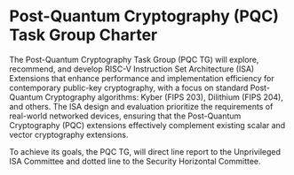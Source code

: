 # Post-Quantum Cryptography (PQC) Task Group Charter

The Post-Quantum Cryptography Task Group (PQC TG) will explore, recommend, and develop RISC-V Instruction Set Architecture (ISA) Extensions that enhance performance and implementation efficiency for contemporary public-key cryptography, with a focus on standard Post-Quantum Cryptography algorithms: Kyber (FIPS 203), Dilithium (FIPS 204), and others. The ISA design and evaluation prioritize the requirements of real-world networked devices, ensuring that the Post-Quantum Cryptography (PQC) extensions effectively complement existing scalar and vector cryptography extensions.

To achieve its goals, the PQC TG, will direct line report to the Unprivileged ISA Committee and dotted line to the Security Horizontal Committee.
